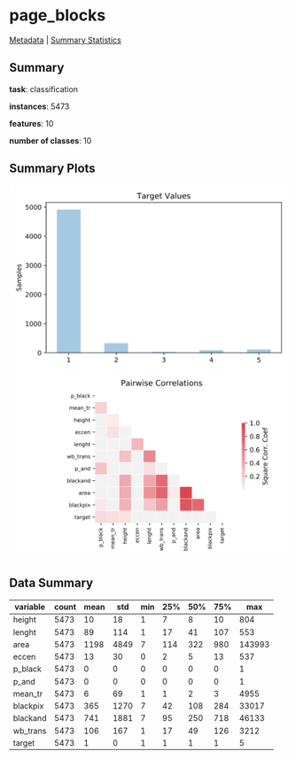 # page_blocks

[Metadata](metadata.yaml) | [Summary Statistics](summary_stats.csv)

## Summary

**task**: classification

**instances**: 5473

**features**: 10

**number of classes**: 10

## Summary Plots

![Labels](label.svg)
![Corr](corr.svg)

## Data Summary

|	variable	|	count	|	mean	|	std	|	min	|	25%	|	50%	|	75%	|	max|
| --- | --- | --- | --- | --- | --- | --- | --- | --- |
|	height	|	5473	|	10	|	18	|	1	|	7	|	8	|	10	|	804
|	lenght	|	5473	|	89	|	114	|	1	|	17	|	41	|	107	|	553
|	area	|	5473	|	1198	|	4849	|	7	|	114	|	322	|	980	|	143993
|	eccen	|	5473	|	13	|	30	|	0	|	2	|	5	|	13	|	537
|	p_black	|	5473	|	0	|	0	|	0	|	0	|	0	|	0	|	1
|	p_and	|	5473	|	0	|	0	|	0	|	0	|	0	|	0	|	1
|	mean_tr	|	5473	|	6	|	69	|	1	|	1	|	2	|	3	|	4955
|	blackpix	|	5473	|	365	|	1270	|	7	|	42	|	108	|	284	|	33017
|	blackand	|	5473	|	741	|	1881	|	7	|	95	|	250	|	718	|	46133
|	wb_trans	|	5473	|	106	|	167	|	1	|	17	|	49	|	126	|	3212
|	target	|	5473	|	1	|	0	|	1	|	1	|	1	|	1	|	5
